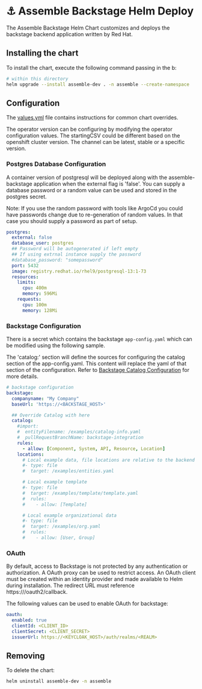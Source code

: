 # ⚓️ Assemble Backstage Helm Deploy

The Assemble Backstage Helm Chart customizes and deploys the backstage backend application  written by Red Hat.

## Installing the chart

To install the chart, execute the following command passing in the b:

```bash
# within this directory 
helm upgrade --install assemble-dev . -n assemble --create-namespace
```

## Configuration

The [values.yml](values.yaml) file contains instructions for common chart overrides.

The operator version can be configuring by modifying the operator configuration values. The startingCSV could be different based on the openshift cluster version.  The channel can be latest, stable or a specific version.

### Postgres Database Configuration

A container version of postgresql will be deployed along with the assemble-backstage application when the external flag is 'false'.  You can
 supply a database password or a random value can be used and stored in the postgres secret.  

Note: If you use the random password with tools like ArgoCd you could have passwords change due to re-generation of random values. In that case you should supply a password as part of setup.

```yaml
postgres:
  external: false
  database_user: postgres
  ## Password will be autogenerated if left empty
  ## If using extrnal instance supply the password
  #database_password: "somepassword"
  port: 5432
  image: registry.redhat.io/rhel9/postgresql-13:1-73
  resources:
    limits:
      cpu: 400m
      memory: 596Mi
    requests:
      cpu: 100m
      memory: 128Mi
```

### Backstage Configuration

There is a secret which contains the backstage `app-config.yaml` which can be modified using the following sample.

The 'catalog:' section will define the sources for configuring the catalog section of the app-config.yaml. This content will replace the yaml of that section of the configuration.  Refer to [Backstage Catalog Configuration](https://backstage.io/docs/features/software-catalog/configuration) for more details.  

```yaml
# backstage configuration
backstage:
  companyname: "My Company"
  baseUrl: 'https://<BACKSTAGE_HOST>'

  ## Override Catalog with here
  catalog:
    #import:
    #  entityFilename: /examples/catalog-info.yaml
    #  pullRequestBranchName: backstage-integration
    rules:
      - allow: [Component, System, API, Resource, Location]
    locations:
      # Local example data, file locations are relative to the backend process, typically `packages/backend`
      #- type: file
      #  target: /examples/entities.yaml

      # Local example template
      #- type: file
      #  target: /examples/template/template.yaml
      #  rules:
      #    - allow: [Template]

      # Local example organizational data
      #- type: file
      #  target: /examples/org.yaml
      #  rules:
      #    - allow: [User, Group]
```

### OAuth

By default, access to Backstage is not protected by any authentication or authorization. A OAuth proxy can be used to restrict access. An OAuth client must be created within an identity provider and made available to Helm during installation. The redirect URL must reference https://<baseUrl>/oauth2/callback.

The following values can be used to enable OAuth for backstage:

```yaml
oauth:
  enabled: true
  clientId: <CLIENT_ID>
  clientSecret: <CLIENT_SECRET>
  issuerUrl: https://<KEYCLOAK_HOST>/auth/realms/<REALM>
```

## Removing

To delete the chart:

```bash
helm uninstall assemble-dev -n assemble
```
